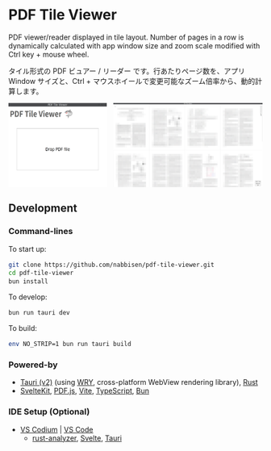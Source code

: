 # PDF Tile Viewer

PDF viewer/reader displayed in tile layout. Number of pages in a row is dynamically calculated with app window size and zoom scale modified with Ctrl key + mouse wheel.

タイル形式の PDF ビュアー / リーダー です。行あたりページ数を、アプリ Window サイズと、Ctrl + マウスホイールで変更可能なズーム倍率から、動的計算します。

<p style="display: flex; gap: 0.8rem; flex-wrap: wrap;">
  <img style="flex: 1; max-width: calc(40.0% - 0.4rem);" src=".docs-assets/demo-01.png" alt="demo screenshot 01">
  <img style="flex: 1; max-width: calc(60.0% - 0.4rem);" src=".docs-assets/demo-02.png" alt="demo screenshot 02">
</p>

## Development

### Command-lines

To start up:

```sh
git clone https://github.com/nabbisen/pdf-tile-viewer.git
cd pdf-tile-viewer
bun install
```

To develop:

```sh
bun run tauri dev
```

To build:

```sh
env NO_STRIP=1 bun run tauri build
```

### Powered-by

- [Tauri (v2)](https://v2.tauri.app/) (using [WRY](https://github.com/tauri-apps/wry), cross-platform WebView rendering library), [Rust](https://www.rust-lang.org/)
- [SvelteKit](https://kit.svelte.dev/), [PDF.js](https://mozilla.github.io/pdf.js/), [Vite](https://vitejs.dev/), [TypeScript](https://www.typescriptlang.org/), [Bun](https://bun.sh/)

### IDE Setup (Optional)

- [VS Codium](https://vscodium.com/) | [VS Code](https://code.visualstudio.com/)
  - [rust-analyzer](https://marketplace.visualstudio.com/items?itemName=rust-lang.rust-analyzer), [Svelte](https://marketplace.visualstudio.com/items?itemName=svelte.svelte-vscode), [Tauri](https://marketplace.visualstudio.com/items?itemName=tauri-apps.tauri-vscode)
